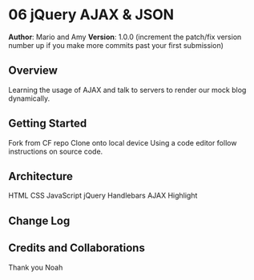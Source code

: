 # 06 jQuery AJAX & JSON

**Author**: Mario and Amy
**Version**: 1.0.0 (increment the patch/fix version number up if you make more commits past your first submission)

## Overview
Learning the usage of AJAX and talk to servers to render our mock blog dynamically. 
<!-- Provide a high level overview of what this application is and why you are building it, beyond the fact that it's an assignment for a Code Fellows 301 class. (i.e. What's your problem domain?) -->

## Getting Started
Fork from CF repo
Clone onto local device
Using a code editor follow instructions on source code.
<!-- What are the steps that a user must take in order to build this app on their own machine and get it running? -->

## Architecture
HTML
CSS
JavaScript
jQuery
Handlebars
AJAX
Highlight
<!-- Provide a detailed description of the application design. What technologies (languages, libraries, etc) you're using, and any other relevant design information. -->

## Change Log
<!-- Use this are to document the iterative changes made to your application as each feature is successfully implemented. Use time stamps. Here's an examples:

01-01-2001 4:59pm - Application now has a fully-functional express server, with GET and POST routes for the book resource.-->

## Credits and Collaborations
Thank you Noah
<!-- Give credit (and a link) to other people or resources that helped you build this application. -->